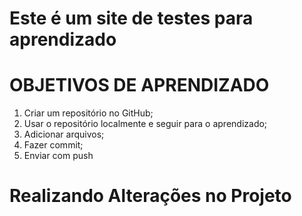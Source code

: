 # Este é um site de testes para aprendizado

# OBJETIVOS DE APRENDIZADO

1. Criar um repositório no GitHub;
2. Usar o repositório localmente e seguir para o aprendizado;
3. Adicionar arquivos;
4. Fazer commit;
5. Enviar com push
   
# Realizando Alterações no Projeto

  